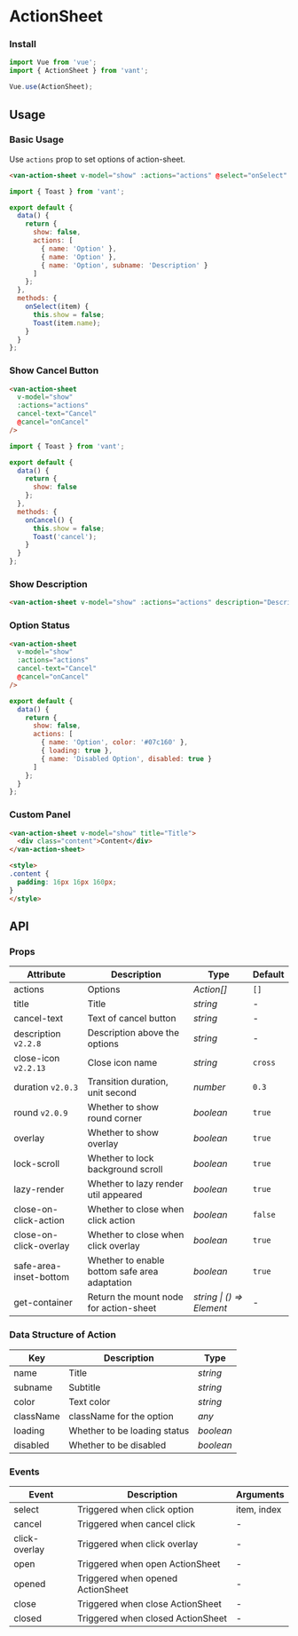 # ActionSheet

### Install

```js
import Vue from 'vue';
import { ActionSheet } from 'vant';

Vue.use(ActionSheet);
```

## Usage

### Basic Usage

Use `actions` prop to set options of action-sheet.

```html
<van-action-sheet v-model="show" :actions="actions" @select="onSelect" />
```

```js
import { Toast } from 'vant';

export default {
  data() {
    return {
      show: false,
      actions: [
        { name: 'Option' },
        { name: 'Option' },
        { name: 'Option', subname: 'Description' }
      ]
    };
  },
  methods: {
    onSelect(item) {
      this.show = false;
      Toast(item.name);
    }
  }
};
```

### Show Cancel Button

```html
<van-action-sheet
  v-model="show"
  :actions="actions"
  cancel-text="Cancel"
  @cancel="onCancel"
/>
```

```js
import { Toast } from 'vant';

export default {
  data() {
    return {
      show: false
    };
  },
  methods: {
    onCancel() {
      this.show = false;
      Toast('cancel');
    }
  }
};
```

### Show Description

```html
<van-action-sheet v-model="show" :actions="actions" description="Description" />
```

### Option Status

```html
<van-action-sheet
  v-model="show"
  :actions="actions"
  cancel-text="Cancel"
  @cancel="onCancel"
/>
```

```js
export default {
  data() {
    return {
      show: false,
      actions: [
        { name: 'Option', color: '#07c160' },
        { loading: true },
        { name: 'Disabled Option', disabled: true }
      ]
    };
  }
};
```

### Custom Panel

```html
<van-action-sheet v-model="show" title="Title">
  <div class="content">Content</div>
</van-action-sheet>

<style>
.content {
  padding: 16px 16px 160px;
}
</style>
```

## API

### Props

| Attribute | Description | Type | Default |
|------|------|------|------|
| actions | Options | _Action[]_ | `[]` | 
| title | Title | _string_ | - |
| cancel-text | Text of cancel button | _string_ | - |
| description `v2.2.8` | Description above the options | _string_ | - |
| close-icon `v2.2.13` | Close icon name | _string_ | `cross` |
| duration `v2.0.3` | Transition duration, unit second | _number_ | `0.3` |
| round `v2.0.9` | Whether to show round corner | _boolean_ | `true` |
| overlay | Whether to show overlay | _boolean_ | `true` |
| lock-scroll | Whether to lock background scroll | _boolean_ | `true` |
| lazy-render | Whether to lazy render util appeared | _boolean_ | `true`  |
| close-on-click-action | Whether to close when click action | _boolean_ | `false` |
| close-on-click-overlay | Whether to close when click overlay | _boolean_ | `true` |
| safe-area-inset-bottom | Whether to enable bottom safe area adaptation | _boolean_ | `true` |
| get-container | Return the mount node for action-sheet | _string \| () => Element_ | - |

### Data Structure of Action

| Key | Description | Type |
|------|------|------|
| name | Title | _string_ |
| subname | Subtitle | _string_ |
| color | Text color | _string_ |
| className | className for the option | _any_ |
| loading | Whether to be loading status | _boolean_ |
| disabled | Whether to be disabled | _boolean_ |

### Events

| Event | Description | Arguments |
|------|------|------|
| select | Triggered when click option | item, index |
| cancel | Triggered when cancel click | - |
| click-overlay | Triggered when click overlay | - |
| open | Triggered when open ActionSheet | - |
| opened | Triggered when opened ActionSheet | - |
| close | Triggered when close ActionSheet | - |
| closed | Triggered when closed ActionSheet | - |
